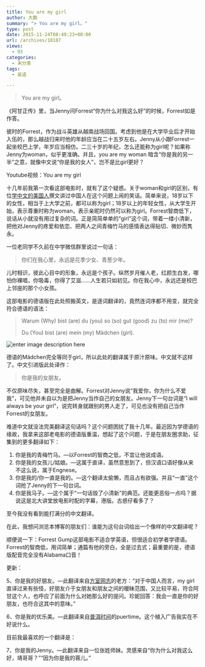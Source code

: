 ```yaml
---
title: You are my girl
author: 大鹏
summary: "> You are my girl。"
type: post
date: 2015-11-24T08:49:23+00:00
url: /archives/18187
views:
  - 93
categories:
  - 未分类
tags:
  - 英语

---
```

> You are my girl。

《阿甘正传》里，当Jenny问Forrest“你为什么对我这么好”的时候，Forrest如是作答。

彼时的Forrest，作为战斗英雄从越南战场回国。考虑到他是在大学毕业后才开始入伍的，那么越战归来时他的年龄应当在二十五岁左右。Jenny从小跟Forrest一起坐校巴上学，年岁应当相仿。二三十岁的年纪，怎么还能称为girl呢？如果称Jenny为woman，似乎更准确。并且，you are my woman 暗含“你是我的另一半”之意，就像中文说“你是我的女人”，岂不是比girl更好？



Youtube视频：You are my girl

十几年前我第一次看这部电影时，就有了这个疑惑。关于woman和girl的区别，有位[学中文的美国人][1]撰文讲过中国人在这个问题上闹的笑话。简单来说，18岁以下的女性，相当于上大学之前，都可以称为girl；18岁以上的年轻女性，从大学生开始，表示尊重时称为woman，表示亲昵时仍然可以称为girl。Forrest智商低下，说话从小就没有用过复杂的词。正是简简单单的“girl”这个词，带着一缕小清新，把他对Jenny的疼爱和依恋、把两人之间青梅竹马的感情表达得贴切、微妙而隽永。

一位老同学不久前在中学微信群里说过一句话：

> 你们在我心里，永远是花季少女、青葱少年。

儿时相识，彼此心目中的形象，永远是个孩子。纵然岁月催人老，红颜生白发，哪怕你裸唱，你吸毒，你得了艾滋……人生若只如初见。你在我心中，永远还是校巴上邻座的那个小女孩。

这部电影的德语版在此处照搬英文，是逐词翻译的，竟然连词序都不用变，就完全符合德语的语法：

> Warum (Why) bist (are) du (you) so (so) gut (good) zu (to) mir (me)?
> 
> Du (You) bist (are) mein (my) Mädchen (girl).

![enter image description here][2]

德语的Mädchen完全等同于girl，所以此处的翻译属于原汁原味。中文就不这样了。中文引进版此处译作：

> 你是我的女朋友。

不仅原味尽失，甚至完全是曲解。Forrest对Jenny说“我爱你，你为什么不爱我”，可见他并未自以为是把Jenny当作自己的女朋友。Jenny下一句台词是“I will always be your girl”，说完转身就跟别的男人走了，可见也没有把自己当作Forrest的女朋友。

难道中文就没法完美翻译这句话吗？这个问题困扰了我十几年。最近因为学德语的缘故，我拿来这部老电影的德语版重温，想起了这个问题，于是在朋友圈求助，征集到的更多翻译如下：

  1. 你是我的青梅竹马。&#8212;以Forrest的智商之低，不宜让他说成语。
  2. 你是我的女孩儿/姑娘。&#8212;这属于直译，虽然意思到了，但汉语口语好像从来不这么说，属于Engnese。
  3. 你是我的/你一直是我的。&#8212;这个翻译太偷懒，而且占有欲强。并且“一直”这个词抢了Jenny的下一句台词。
  4. 你是我马子。&#8212;这个属于“一句话毁了小清新”的典范。还能更恶俗一点吗？据说这是北大讲堂放电影时配的字幕，港版。古惑仔看多了？

至今我没有看到能打满分的中文翻译。

在此，我想问浏览本博客的朋友们：谁能为这句台词给出一个像样的中文翻译呢？

顺便说一下：Forrest Gump这部电影不适合学英语，但很适合初学者学德语。Forrest的智商低，用词简单；通篇有他的旁白，全是过去式；最重要的是，德语版配音完全没有Alabama口音！

更新：

5、你是我的好朋友。&#8212;此翻译来自[方室网志][3]的老方：“对于中国人而言，my girl直译过来有些怪，好朋友介于女朋友和朋友之间的暧昧范围，又比较平易，符合阿甘这个人，也呼应了前面为什么对她那么好的提问。珍妮回答：我会一直是你的好朋友，也符合这其中的意味。”

6、你是我的优乐美。&#8212;此翻译来自[普洱时间][4]的puertime。这个植入广告我实在不好说什么。

目前我最喜欢的一个翻译是：

7、你是我的Jenny。&#8212;此翻译来自一位张姓师妹。灵感来自“你为什么对我这么好，靖哥哥？”“因为你是我的蓉儿。”

 [1]: https://aradosh.wordpress.com/2006/02/22/%E8%B0%88%E8%B0%88-%E2%80%9C%E5%A5%B3%E4%BA%BA%E2%80%9D-%E4%B8%8E-%E2%80%9C%E5%A5%B3%E5%AD%A9%E5%AD%90%E2%80%9D%E3%80%81%E2%80%9Cwoman%E2%80%9D-%E4%B8%8E-%E2%80%9Cgirl%E2%80%9D-%E7%9A%84%E7%94%A8/
 [2]: http://pzhao.org/wp-content/uploads/2015/11/you_are_my_girl.jpg
 [3]: http://fangshi.org/
 [4]: http://puertime.com/
